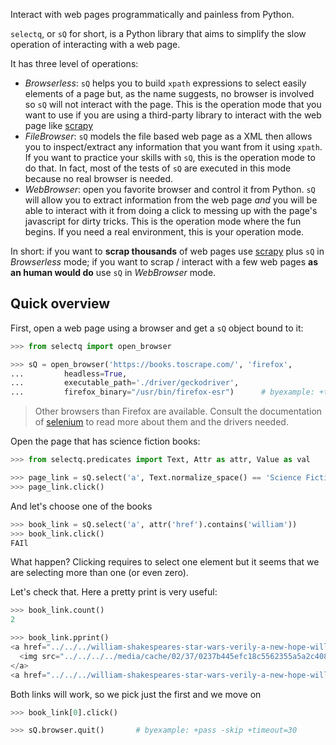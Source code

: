 
Interact with web pages programmatically and painless from Python.

`selectq`, or `sQ` for short, is a Python library that aims to simplify
the slow operation of interacting with a web page.

It has three level of operations:

 - *Browserless*: `sQ` helps you to build `xpath` expressions to select
   easily elements of a page but, as the name suggests, no browser is
   involved so `sQ` will not interact with the page. This is the
   operation mode that you want to use if you are using a third-party
   library to interact with the web page like
   [scrapy](https://scrapy.org/)
 - *FileBrowser*: `sQ` models the file based web page as a XML then
   allows you to inspect/extract any information that you want from it
   using `xpath`. If you want to practice your skills with `sQ`, this is
   the operation mode to do that. In fact, most of the tests of `sQ` are
   executed in this mode because no real browser is needed.
 - *WebBrowser*: open you favorite browser and control it from Python.
   `sQ` will allow you to extract information from the web page *and*
   you will be able to interact with it from doing a click to messing up
   with the page's javascript for dirty tricks. This is the operation
   mode where the fun begins. If you need a real environment, this is
   your operation mode.

In short: if you want to **scrap thousands** of web pages use
[scrapy](https://scrapy.org/) plus `sQ` in *Browserless* mode; if you
want to scrap / interact with a few web pages **as an human would do** use
`sQ` in *WebBrowser* mode.

## Quick overview

First, open a web page using a browser and get a `sQ` object bound to it:

```python
>>> from selectq import open_browser

>>> sQ = open_browser('https://books.toscrape.com/', 'firefox',
...         headless=True,
...         executable_path='./driver/geckodriver',
...         firefox_binary="/usr/bin/firefox-esr")      # byexample: +timeout=30
```

> Other browsers than Firefox are available. Consult the documentation of
> [selenium](https://selenium-python.readthedocs.io/installation.html#drivers)
> to read more about them and the drivers needed.

Open the page that has science fiction books:

```python
>>> from selectq.predicates import Text, Attr as attr, Value as val

>>> page_link = sQ.select('a', Text.normalize_space() == 'Science Fiction')
>>> page_link.click()
```

And let's choose one of the books

```python
>>> book_link = sQ.select('a', attr('href').contains('william'))
>>> book_link.click()
FAIl
```

What happen? Clicking requires to select one element but it seems that
we are selecting more than one (or even zero).

Let's check that. Here a pretty print is very useful:

```python
>>> book_link.count()
2

>>> book_link.pprint()
<a href="../../../william-shakespeares-star-wars-verily-a-new-hope-william-shakespeares-star-wars-4_871/index.html">
  <img src="../../../../media/cache/02/37/0237b445efc18c5562355a5a2c40889c.jpg" alt="William Shakespeare's Star Wars: Verily, A New Hope (William Shakespeare's Star Wars #4)" class="thumbnail">
</a>
<a href="../../../william-shakespeares-star-wars-verily-a-new-hope-william-shakespeares-star-wars-4_871/index.html" title="William Shakespeare's Star Wars: Verily, A New Hope (William Shakespeare's Star Wars #4)">William Shakespeare's Star Wars: ...<
```

Both links will work, so we pick just the first and we move on

```python
>>> book_link[0].click()
```


```python
>>> sQ.browser.quit()       # byexample: +pass -skip +timeout=30
```
